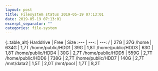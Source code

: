 ```yaml
---
layout: post
title: Filesystem status 2019-05-19 07:13:01
date: 2019-05-19 07:13:01
excerpt_separator: ""
categories: file-system
---
```

{:.table_alt}
Harddrive | Free | Size
:--- | ---: | ---:
/ | 27G | 37G
/home | 634G | 1,7T
/home/public/HDD1 | 39G | 1,8T
/home/public/HDD3 | 63G | 1,8T
/home/public/HDD4 | 30G | 2,7T
/home/public/HDD5 | 559G | 2,7T
/home/public/HDD6 | 738G | 2,7T
/home/public/HDD7 | 140G | 2,7T
/mnt/data2 | 1,5T | 2,0T
/mnt/pool | 1,7T | 8,2T

